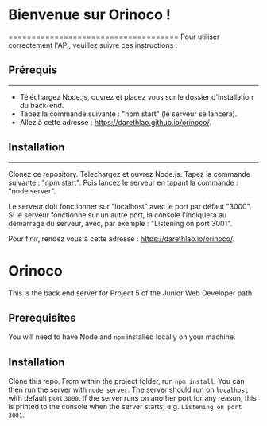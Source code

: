 # Bienvenue sur Orinoco !
=====================================
Pour utiliser correctement l'API, veuillez suivre ces instructions :


## Prérequis
-------------------------------------
* Téléchargez Node.js, ouvrez et placez vous sur le dossier d'installation du back-end.
* Tapez la commande suivante : "npm start" (le serveur se lancera).
* Allez à cette adresse : https://darethlao.github.io/orinoco/.


## Installation
------------------------------------
Clonez ce repository.
Telechargez et ouvrez Node.js. 
Tapez la commande suivante : "npm start".
Puis lancez le serveur en tapant la commande : "node server".

Le serveur doit fonctionner sur "localhost" avec le port par défaut "3000". 
Si le serveur fonctionne sur un autre port, la console l'indiquera au démarrage du serveur, avec, par exemple : "Listening on port 3001".

Pour finir, rendez vous à cette adresse : https://darethlao.io/orinoco/.


# Orinoco
This is the back end server for Project 5 of the Junior Web Developer path.

## Prerequisites ##
You will need to have Node and `npm` installed locally on your machine.
## Installation ##
Clone this repo. From within the project folder, run `npm install`. You 
can then run the server with `node server`. 
The server should run on `localhost` with default port `3000`. If the
server runs on another port for any reason, this is printed to the
console when the server starts, e.g. `Listening on port 3001`.